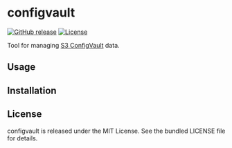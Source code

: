 configvault
=========

[![GitHub release](https://img.shields.io/github/release/akerl/configvault.svg)](https://github.com/akerl/configvault/releases)
[![License](https://img.shields.io/github/license/akerl/configvault)](https://github.com/akerl/configvault/blob/master/LICENSE)

Tool for managing [S3 ConfigVault](https://github.com/armorfret/terraform-aws-s3-configvault) data.

## Usage

## Installation

## License

configvault is released under the MIT License. See the bundled LICENSE file for details.
